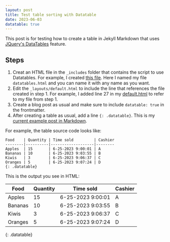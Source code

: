 ```yaml
---
layout: post
title: Test table sorting with Datatable
date: 2023-06-03
datatable: true
---
```


This post is for testing how to create a table in Jekyll Markdown that uses [JQuery's DataTables](https://datatables.net/) feature.

## Steps

1. Creat an HTML file in the `_includes` folder that contains the script to use Datatables. For example, I created [this file](https://github.com/taolicd/taolicd.github.io/blob/master/_includes/datatables.html). Here I named my file `datatables.html` and you can name it with any name as you want.
2. Edit the `_layouts/default.html` to include the line that references the file created in step 1. For example, I added line 27 in my [default.html](https://github.com/taolicd/taolicd.github.io/blob/master/_layouts/default.html) to refer to my file from step 1. 
3. Create a blog post as usual and make sure to include `datatable: true` in the frontmatter. 
4. After creating a table as usual, add a line `{: .datatable}`. This is my [current example post in Markdown](https://github.com/taolicd/taolicd.github.io/blob/master/_posts/2023-06-03-table-sorting.md).

For example, the table source code looks like:

```
Food    | Quantity | Time sold         | Cashier
--------|----------|-------------------|--------
Apples  | 15       | 6-25-2023 9:00:01 | A
Bananas | 10       | 6-25-2023 9:03:55 | B
Kiwis   | 3        | 6-25-2023 9:06:37 | C
Oranges | 5        | 6-25-2023 9:07:24 | D
{: .datatable}
```

This is the output you see in HTML:

Food    | Quantity      | Time sold         | Cashier
------- | ------------- | ----------------- | -----------
Apples  |   15          | 6-25-2023 9:00:01 | A
Bananas |   10          | 6-25-2023 9:03:55 | B
Kiwis   |   3           | 6-25-2023 9:06:37 | C
Oranges |   5           | 6-25-2023 9:07:24 | D
{: .datatable}

